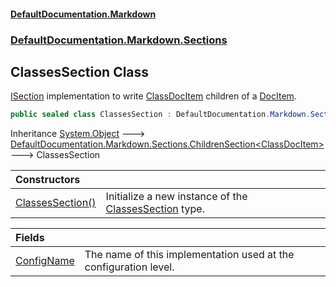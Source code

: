 #### [DefaultDocumentation.Markdown](index.md 'index')
### [DefaultDocumentation.Markdown.Sections](index.md#DefaultDocumentation.Markdown.Sections 'DefaultDocumentation.Markdown.Sections')

## ClassesSection Class

[ISection](https://github.com/Doraku/DefaultDocumentation/blob/master/documentation/api/ISection.md 'DefaultDocumentation.Api.ISection') implementation to write [ClassDocItem](https://github.com/Doraku/DefaultDocumentation/blob/master/documentation/api/ClassDocItem.md 'DefaultDocumentation.Models.Types.ClassDocItem') children of a [DocItem](https://github.com/Doraku/DefaultDocumentation/blob/master/documentation/api/DocItem.md 'DefaultDocumentation.Models.DocItem').

```csharp
public sealed class ClassesSection : DefaultDocumentation.Markdown.Sections.ChildrenSection<DefaultDocumentation.Models.Types.ClassDocItem>
```

Inheritance [System.Object](https://docs.microsoft.com/en-us/dotnet/api/System.Object 'System.Object') &#129106; [DefaultDocumentation.Markdown.Sections.ChildrenSection&lt;](ChildrenSection_T_.md 'DefaultDocumentation.Markdown.Sections.ChildrenSection<T>')[ClassDocItem](https://github.com/Doraku/DefaultDocumentation/blob/master/documentation/api/ClassDocItem.md 'DefaultDocumentation.Models.Types.ClassDocItem')[&gt;](ChildrenSection_T_.md 'DefaultDocumentation.Markdown.Sections.ChildrenSection<T>') &#129106; ClassesSection

| Constructors | |
| :--- | :--- |
| [ClassesSection()](ClassesSection.ClassesSection().md 'DefaultDocumentation.Markdown.Sections.ClassesSection.ClassesSection()') | Initialize a new instance of the [ClassesSection](ClassesSection.md 'DefaultDocumentation.Markdown.Sections.ClassesSection') type. |

| Fields | |
| :--- | :--- |
| [ConfigName](ClassesSection.ConfigName.md 'DefaultDocumentation.Markdown.Sections.ClassesSection.ConfigName') | The name of this implementation used at the configuration level. |
